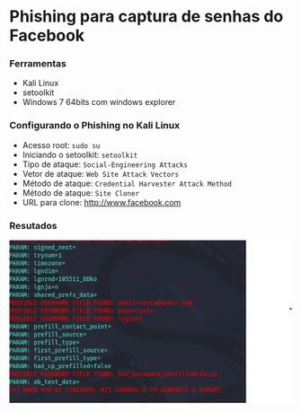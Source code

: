 # Phishing para captura de senhas do Facebook

### Ferramentas

- Kali Linux
- setoolkit
- Windows 7 64bits com windows explorer

### Configurando o Phishing no Kali Linux

- Acesso root: ``` sudo su ```
- Iniciando o setoolkit: ``` setoolkit ```
- Tipo de ataque: ``` Social-Engineering Attacks ```
- Vetor de ataque: ``` Web Site Attack Vectors ```
- Método de ataque: ```Credential Harvester Attack Method ```
- Método de ataque: ``` Site Cloner ```
- URL para clone: http://www.facebook.com

### Resutados

![Texto Alternativo da Imagem](teste_pishing.png)
